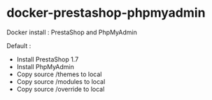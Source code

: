 # docker-prestashop-phpmyadmin
Docker install : PrestaShop and PhpMyAdmin

Default : 
- Install PrestaShop 1.7
- Install PhpMyAdmin
- Copy source /themes to local
- Copy source /modules to local
- Copy source /override to local
